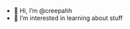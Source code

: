 - 👋 Hi, I’m @creepahh
- 👀 I’m interested in learning about stuff


<!---
creepahh/creepahh is a ✨ special ✨ repository because its `README.md` (this file) appears on your GitHub profile.
You can click the Preview link to take a look at your changes.
--->
